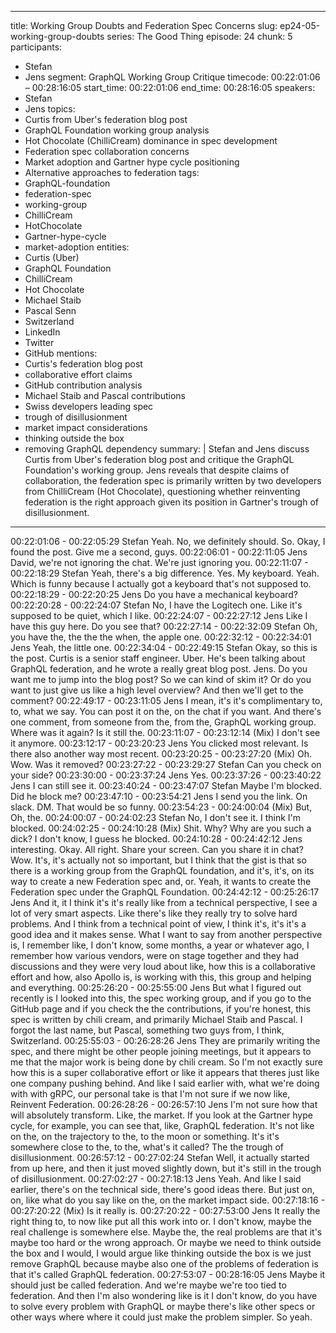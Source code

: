 
---
title: Working Group Doubts and Federation Spec Concerns
slug: ep24-05-working-group-doubts
series: The Good Thing
episode: 24
chunk: 5
participants:
  - Stefan
  - Jens
segment: GraphQL Working Group Critique
timecode: 00:22:01:06 – 00:28:16:05
start_time: 00:22:01:06
end_time: 00:28:16:05
speakers:
  - Stefan
  - Jens
topics:
  - Curtis from Uber's federation blog post
  - GraphQL Foundation working group analysis
  - Hot Chocolate (ChilliCream) dominance in spec development
  - Federation spec collaboration concerns
  - Market adoption and Gartner hype cycle positioning
  - Alternative approaches to federation
tags:
  - GraphQL-foundation
  - federation-spec
  - working-group
  - ChilliCream
  - HotChocolate
  - Gartner-hype-cycle
  - market-adoption
entities:
  - Curtis (Uber)
  - GraphQL Foundation
  - ChilliCream
  - Hot Chocolate
  - Michael Staib
  - Pascal Senn
  - Switzerland
  - LinkedIn
  - Twitter
  - GitHub
mentions:
  - Curtis's federation blog post
  - collaborative effort claims
  - GitHub contribution analysis
  - Michael Staib and Pascal contributions
  - Swiss developers leading spec
  - trough of disillusionment
  - market impact considerations
  - thinking outside the box
  - removing GraphQL dependency
summary: |
  Stefan and Jens discuss Curtis from Uber's federation blog post and critique the GraphQL Foundation's working group. Jens reveals that despite claims of collaboration, the federation spec is primarily written by two developers from ChilliCream (Hot Chocolate), questioning whether reinventing federation is the right approach given its position in Gartner's trough of disillusionment.
---

00:22:01:06 - 00:22:05:29
Stefan
Yeah. No, we definitely should. So. Okay, I found the post. Give me a second, guys.
00:22:06:01 - 00:22:11:05
Jens
David, we're not ignoring the chat. We're just ignoring you.
00:22:11:07 - 00:22:18:29
Stefan
Yeah, there's a big difference. Yes. My keyboard. Yeah. Which is funny because I actually got a
keyboard that's not supposed to.
00:22:18:29 - 00:22:20:25
Jens
Do you have a mechanical keyboard?
00:22:20:28 - 00:22:24:07
Stefan
No, I have the Logitech one. Like it's supposed to be quiet, which I like.
00:22:24:07 - 00:22:27:12
Jens
Like I have this guy here. Do you see that?
00:22:27:14 - 00:22:32:09
Stefan
Oh, you have the, the the the when, the apple one.
00:22:32:12 - 00:22:34:01
Jens
Yeah, the little one.
00:22:34:04 - 00:22:49:15
Stefan
Okay, so this is the post. Curtis is a senior staff engineer. Uber. He's been talking about
GraphQL federation, and he wrote a really great blog post. Jens. Do you want me to jump into
the blog post? So we can kind of skim it? Or do you want to just give us like a high level
overview? And then we'll get to the comment?
00:22:49:17 - 00:23:11:05
Jens
I mean, it's it's complimentary to, to, what we say. You can post it on the, on the chat if you want.
And there's one comment, from someone from the, from the, GraphQL working group. Where
was it again? Is it still the.
00:23:11:07 - 00:23:12:14
(Mix)
I don't see it anymore.
00:23:12:17 - 00:23:20:23
Jens
You clicked most relevant. Is there also another way most recent.
00:23:20:25 - 00:23:27:20
(Mix)
Oh. Wow. Was it removed?
00:23:27:22 - 00:23:29:27
Stefan
Can you check on your side?
00:23:30:00 - 00:23:37:24
Jens
Yes.
00:23:37:26 - 00:23:40:22
Jens
I can still see it.
00:23:40:24 - 00:23:47:07
Stefan
Maybe I'm blocked. Did he block me?
00:23:47:10 - 00:23:54:21
Jens
I send you the link. On slack. DM. That would be so funny.
00:23:54:23 - 00:24:00:04
(Mix)
But, Oh, the.
00:24:00:07 - 00:24:02:23
Stefan
No, I don't see it. I think I'm blocked.
00:24:02:25 - 00:24:10:28
(Mix)
Shit. Why? Why are you such a dick? I don't know, I guess he blocked.
00:24:10:28 - 00:24:42:12
Jens
interesting. Okay. All right. Share your screen. Can you share it in chat? Wow. It's, it's actually
not so important, but I think that the gist is that so there is a working group from the GraphQL
foundation, and it's, it's, on its way to create a new Federation spec and, or. Yeah, it wants to
create the Federation spec under the GraphQL Foundation.
00:24:42:12 - 00:25:26:17
Jens
And it, it I think it's it's really like from a technical perspective, I see a lot of very smart aspects.
Like there's like they really try to solve hard problems. And I think from a technical point of view,
I think it's, it's it's a good idea and it makes sense. What I want to say from another perspective
is, I remember like, I don't know, some months, a year or whatever ago, I remember how
various vendors, were on stage together and they had discussions and they were very loud
about like, how this is a collaborative effort and how, also Apollo is, is working with this, this
group and helping and everything.
00:25:26:20 - 00:25:55:00
Jens
But what I figured out recently is I looked into this, the spec working group, and if you go to the
GitHub page and if you check the the contributions, if you're honest, this spec is written by chili
cream, and primarily Michael Staib and Pascal. I forgot the last name, but Pascal, something
two guys from, I think, Switzerland.
00:25:55:03 - 00:26:28:26
Jens
They are primarily writing the spec, and there might be other people joining meetings, but it
appears to me that the major work is being done by chili cream. So I'm not exactly sure how this
is a super collaborative effort or like it appears that theres just like one company pushing
behind. And like I said earlier with, what we're doing with with gRPC, our personal take is that
I'm not sure if we now like, Reinvent Federation.
00:26:28:26 - 00:26:57:10
Jens
I'm not sure how that will absolutely transform. Like, the market. If you look at the Gartner hype
cycle, for example, you can see that, like, GraphQL federation. It's not like on the, on the
trajectory to the, to the moon or something. It's it's somewhere close to the, to the, what's it
called? The the trough of disillusionment.
00:26:57:12 - 00:27:02:24
Stefan
Well, it actually started from up here, and then it just moved slightly down, but it's still in the
trough of disillusionment.
00:27:02:27 - 00:27:18:13
Jens
Yeah. And like I said earlier, there's on the technical side, there's good ideas there. But just on,
on, like what do you say like on the, on the market impact side.
00:27:18:16 - 00:27:20:22
(Mix)
Is it really is.
00:27:20:22 - 00:27:53:00
Jens
It really the right thing to, to now like put all this work into or. I don't know, maybe the real
challenge is somewhere else. Maybe the, the real problems are that it's maybe too hard or the
wrong approach. Or maybe we need to think outside the box and I would, I would argue like
thinking outside the box is we just remove GraphQL because maybe also one of the problems of
federation is that it's called GraphQL federation.
00:27:53:07 - 00:28:16:05
Jens
Maybe it should just be called federation. And we're maybe we're too tied to federation. And
then I'm also wondering like is it I don't know, do you have to solve every problem with GraphQL
or maybe there's like other specs or other ways where where it could just make the problem
simpler. So yeah.